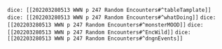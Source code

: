 `dice: [[202203280513 WWN p 247 Random Encounters#^tableTamplate]]`
`dice: [[202203280513 WWN p 247 Random Encounters#^whatDoing]]`
`dice: [[202203280513 WWN p 247 Random Encounters#^monsterMOOD]]`
`dice: [[202203280513 WWN p 247 Random Encounters#^EncWild]]`
`dice: [[202203280513 WWN p 247 Random Encounters#^dngnEvents]]`